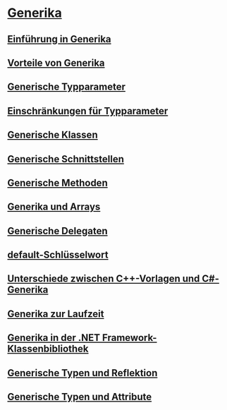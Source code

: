 # [Generika](index.md)
## [Einführung in Generika](introduction-to-generics.md)
## [Vorteile von Generika](benefits-of-generics.md)
## [Generische Typparameter](generic-type-parameters.md)
## [Einschränkungen für Typparameter](constraints-on-type-parameters.md)
## [Generische Klassen](generic-classes.md)
## [Generische Schnittstellen](generic-interfaces.md)
## [Generische Methoden](generic-methods.md)
## [Generika und Arrays](generics-and-arrays.md)
## [Generische Delegaten](generic-delegates.md)
## [default-Schlüsselwort](default-keyword-in-generic-code.md)
## [Unterschiede zwischen C++-Vorlagen und C#-Generika](differences-between-cpp-templates-and-csharp-generics.md)
## [Generika zur Laufzeit](generics-in-the-run-time.md)
## [Generika in der .NET Framework-Klassenbibliothek](generics-in-the-net-framework-class-library.md)
## [Generische Typen und Reflektion](generics-and-reflection.md)
## [Generische Typen und Attribute](generics-and-attributes.md)
